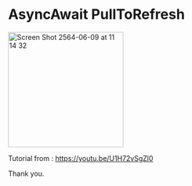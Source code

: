 # AsyncAwait PullToRefresh

<img width="235" alt="Screen Shot 2564-06-09 at 11 14 32" src="https://user-images.githubusercontent.com/3993516/121292446-2a3b7280-c914-11eb-9055-43b3e58db87b.png">

Tutorial from : https://youtu.be/U1H72vSgZl0

Thank you.

